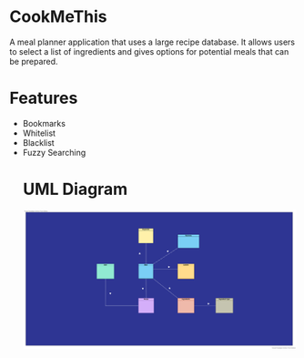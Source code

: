 # CookMeThis

A meal planner application that uses a large recipe database. It allows users to select a list of ingredients and gives options for potential meals that can be prepared.

# Features

<ul>
  <li>Bookmarks</li>
  <li>Whitelist</li>
  <li>Blacklist</li>
  <li>Fuzzy Searching</li>

# UML Diagram
![uml](https://github.com/munimdev/CookMeThis/blob/main/img/Company%20Structure.svg)
